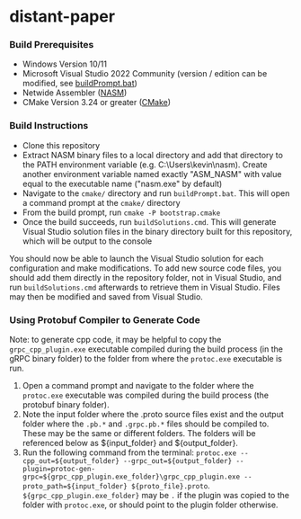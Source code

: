 # distant-paper

### Build Prerequisites
* Windows Version 10/11
* Microsoft Visual Studio 2022 Community (version / edition can be modified, see [buildPrompt.bat](./cmake/buildPrompt.bat))
* Netwide Assembler ([NASM](https://www.nasm.us/))
* CMake Version 3.24 or greater ([CMake](https://cmake.org/download/))

### Build Instructions
* Clone this repository
* Extract NASM binary files to a local directory and add that directory to the PATH environment variable (e.g. C:\Users\kevin\nasm). Create another environment variable named exactly "ASM_NASM" with value equal to the executable name ("nasm.exe" by default)
* Navigate to the `cmake/` directory and run `buildPrompt.bat`. This will open a command prompt at the `cmake/` directory
* From the build prompt, run `cmake -P bootstrap.cmake`
* Once the build succeeds, run `buildSolutions.cmd`. This will generate Visual Studio solution files in the binary directory built for this repository, which will be output to the console

You should now be able to launch the Visual Studio solution for each configuration and make modifications. To add new source code files, you should add them directly in the repository folder, not in Visual Studio, and run `buildSolutions.cmd` afterwards to retrieve them in Visual Studio. Files may then be modified and saved from Visual Studio.

### Using Protobuf Compiler to Generate Code
Note: to generate cpp code, it may be helpful to copy the `grpc_cpp_plugin.exe` executable compiled during the build process (in the gRPC binary folder) to the folder from where the `protoc.exe` executable is run.

1) Open a command prompt and navigate to the folder where the `protoc.exe` executable was compiled during the build process (the protobuf binary folder).
2) Note the input folder where the .proto source files exist and the output folder where the `.pb.*` and `.grpc.pb.*` files should be compiled to. These may be the same or different folders. The folders will be referenced below as ${input_folder} and ${output_folder}.
3) Run the following command from the terminal: `protoc.exe --cpp_out=${output_folder} --grpc_out=${output_folder} --plugin=protoc-gen-grpc=${grpc_cpp_plugin.exe_folder}\grpc_cpp_plugin.exe --proto_path=${input_folder} ${proto_file}.proto`. `${grpc_cpp_plugin.exe_folder}` may be `.` if the plugin was copied to the folder with `protoc.exe`, or should point to the plugin folder otherwise.
